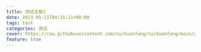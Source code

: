```yaml
---
title: 测试文章2
date: 2023-05-11T04:15:21+08:00
tags: test
categories: 测试
cover: https://raw.githubusercontent.com/nichuanfang/nichuanfang/main/gallery/wallhaven-1pdr53.jpg
feature: true
---
```

